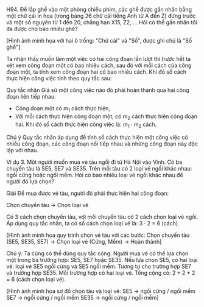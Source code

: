 H94. Để lắp ghế vào một phòng chiếu phim, các ghế được gắn nhãn bằng một chữ cái in hoa (trong bảng 26 chữ cái tiếng Anh từ A đến Z) đứng trước và một số nguyên từ 1 đến 20, chẳng hạn X15, Z2, ...
Hỏi có thể gắn nhãn tối đa được cho bao nhiêu ghế?

[Hình ảnh minh họa với hai ô trống: "Chữ cái" và "Số", được ghi chú là "Số ghế"]

Ta nhận thấy muốn làm một việc có hai công đoạn lần lượt thì trước hết ta xét xem công đoạn một có bao nhiêu cách, sau đó với mỗi cách của công đoạn một, ta tính xem công đoạn hai có bao nhiêu cách. Khi đó số cách thực hiện công việc tính theo quy tắc sau:

Quy tắc nhân
Giả sử một công việc nào đó phải hoàn thành qua hai công đoạn liên tiếp nhau:
- Công đoạn một có $m_1$ cách thực hiện,
- Với mỗi cách thực hiện công đoạn một, có $m_2$ cách thực hiện công đoạn hai.
Khi đó số cách thực hiện công việc là: $m_1 \cdot m_2$ cách.

Chú ý
Quy tắc nhân áp dụng để tính số cách thực hiện một công việc có nhiều công đoạn, các công đoạn nối tiếp nhau và những công đoạn này độc lập với nhau.

Ví dụ 3. Một người muốn mua vé tàu ngồi đi từ Hà Nội vào Vinh. Có ba chuyến tàu là SE5, SE7 và SE35. Trên mỗi tàu có 2 loại vé ngồi khác nhau: ngồi cứng hoặc ngồi mềm. Hỏi có bao nhiêu loại vé ngồi khác nhau để người đó lựa chọn?

Giải
Để mua được vé tàu, người đó phải thực hiện hai công đoạn:

Chọn chuyến tàu → Chọn loại vé

Có 3 cách chọn chuyến tàu, với mỗi chuyến tàu có 2 cách chọn loại vé ngồi. Áp dụng quy tắc nhân, ta có số cách chọn loại vé là: 3 · 2 = 6 (cách).

[Hình ảnh minh họa quy trình chọn vé tàu với các bước: Chọn chuyến tàu (SE5, SE35, SE7) → Chọn loại vé (Cứng, Mềm) → Hoàn thành]

Chú ý: Ta cũng có thể dùng quy tắc cộng. Người mua vé có thể lựa chọn một trong ba trường hợp: SE5, SE7 hoặc SE35.
Nếu lựa chọn SE5, có hai loại vé: loại vé SE5 ngồi cứng và SE5 ngồi mềm. Tương tự cho trường hợp SE7 và trường hợp SE35.
Mỗi trường hợp có hai loại vé. Tổng cộng có:
2 + 2 + 2 = 6 (cách chọn loại vé).

[Hình ảnh minh họa sơ đồ chọn tàu và loại vé:
SE5 → ngồi cứng / ngồi mềm
SE7 → ngồi cứng / ngồi mềm
SE35 → ngồi cứng / ngồi mềm]